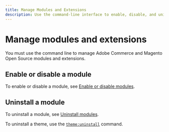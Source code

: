 ```yaml
---
title: Manage Modules and Extensions
description: Use the command-line interface to enable, disable, and uninstall Adobe Commerce and Magento Open Source modules and extensions.
---
```


# Manage modules and extensions

You must use the command line to manage Adobe Commerce and Magento Open Source modules and extensions.

## Enable or disable a module

To enable or disable a module, see [Enable or disable modules](https://devdocs.magento.com/guides/v2.4/install-gde/install/cli/install-cli-subcommands-enable.html).

## Uninstall a module

To uninstall a module, see [Uninstall modules](https://devdocs.magento.com/guides/v2.4/install-gde/install/cli/install-cli-uninstall-mods.html).

To uninstall a theme, use the [`theme:uninstall`](https://devdocs.magento.com/guides/v2.4/install-gde/install/cli/install-cli-theme-uninstall.html) command.

